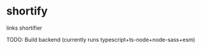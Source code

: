 # shortify

links shortifier

TODO:
Build backend (currently runs typescript+ts-node+node-sass+esm)

